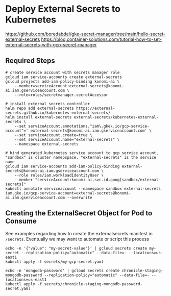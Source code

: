 # Deploy External Secrets to Kubernetes

https://github.com/boredabdel/gke-secret-manager/tree/main/hello-secret-external-secrets
https://blog.container-solutions.com/tutorial-how-to-set-external-secrets-with-gcp-secret-manager

## Required Steps

```
# create service account with secrets manager role
gcloud iam service-accounts create external-secrets
gcloud projects add-iam-policy-binding konomi-ai \
    --member=serviceAccount:external-secrets@konomi-ai.iam.gserviceaccount.com \
    --role=roles/secretmanager.secretAccessor

# install external secrets controller
helm repo add external-secrets https://external-secrets.github.io/kubernetes-external-secrets/
helm install external-secrets external-secrets/kubernetes-external-secrets \
    --set serviceAccount.annotations."iam\.gke\.io/gcp-service-account"=' external-secrets@konomi-ai.iam.gserviceaccount.com' \
    --set serviceAccount.create=true \
    --set serviceAccount.name="external-secrets" \
    --namespace external-secrets

# bind generated kubernetes service account to gcp service account, "sandbox" is cluster namepspace, "external-secrets" is the service name
gcloud iam service-accounts add-iam-policy-binding external-secrets@konomi-ai.iam.gserviceaccount.com \
    --role roles/iam.workloadIdentityUser \
    --member "serviceAccount:konomi-ai.svc.id.goog[sandbox/external-secrets]"
kubectl annotate serviceaccount --namespace sandbox external-secrets iam.gke.io/gcp-service-account=external-secrets@konomi-ai.iam.gserviceaccount.com --overwrite
```

## Creating the ExternalSecret Object for Pod to Consume

See examples regarding how to create the externalsecrets manifest in `/secrets`. Eventually we may want to automate or script this process

```
echo -n '{"value": "my-secret-value"}' | gcloud secrets create my-secret --replication-policy="automatic" --data-file=- --locations=us-east1
kubectl apply -f secrets/my-gcp-secret.yaml

echo -n 'mongodb-password' | gcloud secrets create chronicle-staging-mongodb-password --replication-policy="automatic" --data-file=- --locations=us-east1
kubectl apply -f secrets/chronicle-staging-mongodb-password-secret.yaml
```
